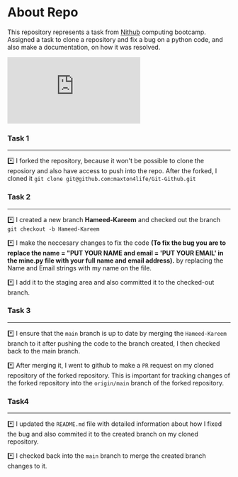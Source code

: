 # About Repo
This repository represents a task from [Nithub](https://nithublms.unilag.edu.ng/) computing bootcamp. Assigned a task to clone a repository and fix a bug on a python code, and also make a documentation, on how it was resolved.

![Nithubs-logo](https://nithublms.unilag.edu.ng/pluginfile.php?file=%2F1%2Ftheme_lambda%2Flogo%2F1665393966%2FWhatsApp%20Image%202022-10-07%20at%2020.49.09.jpeg)


### Task 1 
---
*️⃣ I forked the repository, because it won't be possible to clone the reposiory and also have access to push into the repo. After the forked, I cloned it ```git clone git@github.com:maxton4life/Git-Github.git```


### Task 2
---
*️⃣ I created a new branch **Hameed-Kareem** and checked out the branch ```git checkout -b Hameed-Kareem```

*️⃣ I make the neccesary changes to fix the code **(To fix the bug you are to replace the name = "PUT YOUR NAME  and email = 'PUT YOUR EMAIL' in the mine.py file with your full name and email address).** by replacing the Name and Email strings with my name on the file.

*️⃣ I add it to the staging area and also committed it to the checked-out branch.


### Task 3
---
*️⃣ I ensure that the ```main``` branch is up to date by merging the ```Hameed-Kareem``` branch to it after pushing the code to the branch created, I then checked back to the main branch.

*️⃣ After merging it, I went to github to make a ```PR``` request on my cloned repository of the forked repository. This is important for tracking changes of the forked repository into the ```origin/main``` branch of the forked repository.
 
### Task4
---
*️⃣ I updated the ```README.md``` file with detailed information about how I fixed the bug and also commited it to the created branch on my cloned repository.

*️⃣ I checked back into the ```main``` branch to merge the created branch changes to it. 

